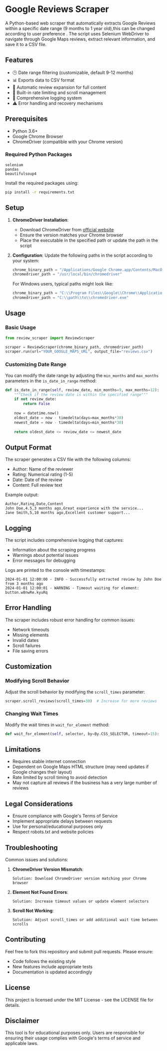 # Google Reviews Scraper

A Python-based web scraper that automatically extracts Google Reviews within a specific date range (9 months to 1 year old),this can be changed according to user preference
. The script uses Selenium WebDriver to navigate through Google Maps reviews, extract relevant information, and save it to a CSV file.

## Features

- 🕒 Date range filtering (customizable, default 9-12 months)
- 📊 Exports data to CSV format
- 🔄 Automatic review expansion for full content
- 🚦 Built-in rate limiting and scroll management
- 📝 Comprehensive logging system
- ⚠️ Error handling and recovery mechanisms

## Prerequisites

- Python 3.6+
- Google Chrome Browser
- ChromeDriver (compatible with your Chrome version)

### Required Python Packages
```
selenium
pandas
beautifulsoup4
```

Install the required packages using:
```bash
pip install -r requirements.txt
```

## Setup

1. **ChromeDriver Installation**:
   - Download ChromeDriver from [official website](https://sites.google.com/chromium.org/driver/)
   - Ensure the version matches your Chrome browser
   - Place the executable in the specified path or update the path in the script

2. **Configuration**:
   Update the following paths in the script according to your system:
   ```python
   chrome_binary_path = "/Applications/Google Chrome.app/Contents/MacOS/Google Chrome"
   chromedriver_path = "/usr/local/bin/chromedriver"
   ```

   For Windows users, typical paths might look like:
   ```python
   chrome_binary_path = "C:\\Program Files\\Google\\Chrome\\Application\\chrome.exe"
   chromedriver_path = "C:\\path\\to\\chromedriver.exe"
   ```

## Usage

### Basic Usage

```python
from review_scraper import ReviewScraper

scraper = ReviewScraper(chrome_binary_path, chromedriver_path)
scraper.run(url="YOUR_GOOGLE_MAPS_URL", output_file="reviews.csv")
```

### Customizing Date Range

You can modify the date range by adjusting the `min_months` and `max_months` parameters in the `is_date_in_range` method:

```python
def is_date_in_range(self, review_date, min_months=9, max_months=12):
    """Check if the review date is within the specified range"""
    if not review_date:
        return False
        
    now = datetime.now()
    oldest_date = now - timedelta(days=max_months*30)
    newest_date = now - timedelta(days=min_months*30)
    
    return oldest_date <= review_date <= newest_date
```

## Output Format

The scraper generates a CSV file with the following columns:
- Author: Name of the reviewer
- Rating: Numerical rating (1-5)
- Date: Date of the review
- Content: Full review text

Example output:
```csv
Author,Rating,Date,Content
John Doe,4.5,3 months ago,Great experience with the service...
Jane Smith,5,10 months ago,Excellent customer support...
```

## Logging

The script includes comprehensive logging that captures:
- Information about the scraping progress
- Warnings about potential issues
- Error messages for debugging

Logs are printed to the console with timestamps:
```
2024-01-01 12:00:00 - INFO - Successfully extracted review by John Doe from 3 months ago
2024-01-01 12:00:01 - WARNING - Timeout waiting for element: button.w8nwRe.kyuRq
```

## Error Handling

The scraper includes robust error handling for common issues:
- Network timeouts
- Missing elements
- Invalid dates
- Scroll failures
- File saving errors

## Customization

### Modifying Scroll Behavior

Adjust the scroll behavior by modifying the `scroll_times` parameter:
```python
scraper.scroll_reviews(scroll_times=30)  # Increase for more reviews
```

### Changing Wait Times

Modify the wait times in `wait_for_element` method:
```python
def wait_for_element(self, selector, by=By.CSS_SELECTOR, timeout=15):  # Increased timeout
```

## Limitations

- Requires stable internet connection
- Dependent on Google Maps HTML structure (may need updates if Google changes their layout)
- Rate limited by scroll timing to avoid detection
- May not capture all reviews if the business has a very large number of reviews

## Legal Considerations

- Ensure compliance with Google's Terms of Service
- Implement appropriate delays between requests
- Use for personal/educational purposes only
- Respect robots.txt and website policies

## Troubleshooting

Common issues and solutions:

1. **ChromeDriver Version Mismatch**:
   ```
   Solution: Download ChromeDriver version matching your Chrome browser
   ```

2. **Element Not Found Errors**:
   ```
   Solution: Increase timeout values or update element selectors
   ```

3. **Scroll Not Working**:
   ```
   Solution: Adjust scroll_times or add additional wait time between scrolls
   ```

## Contributing

Feel free to fork this repository and submit pull requests. Please ensure:
- Code follows the existing style
- New features include appropriate tests
- Documentation is updated accordingly

## License

This project is licensed under the MIT License - see the LICENSE file for details.

## Disclaimer

This tool is for educational purposes only. Users are responsible for ensuring their usage complies with Google's terms of service and applicable laws.
